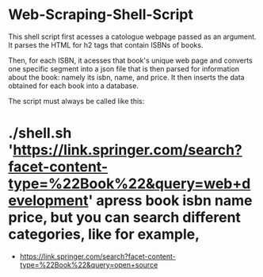 # Web-Scraping-Shell-Script
This shell script first acesses a catologue webpage passed as an argument. It parses the HTML for h2 tags that contain ISBNs of books. 

Then, for each ISBN, it acesses that book's unique web page and converts one specific segment into a json file that is then parsed for information about the book: namely its isbn, name, and price. It then inserts the data obtained for each book into a database. 

The script must always be called like this: 
# ./shell.sh 'https://link.springer.com/search?facet-content-type=%22Book%22&query=web+development' apress book isbn name price, but you can search different categories, like for example, 
- https://link.springer.com/search?facet-content-type=%22Book%22&query=open+source
